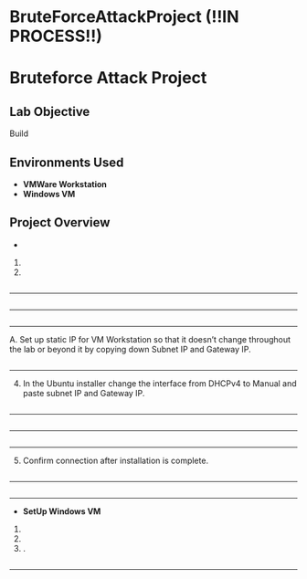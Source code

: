# BruteForceAttackProject (!!IN PROCESS!!)



<h1>Bruteforce Attack Project</h1>

<h2>Lab Objective</h2>
Build<br />

<h2>Environments Used </h2>

- <b>VMWare Workstation</b>
- <b>Windows VM</b>

<h2>Project Overview </h2>

- <b></b>

1. <br/>
2. <br/>


<img src=""/>

-----------------------------------------------

<img src=""/>

-----------------------------------------------

<img src=""/>

-----------------------------------------------

A. Set up static IP for VM Workstation so that it doesn’t change throughout the lab or beyond it by copying down Subnet IP and Gateway IP.<br/>
 
<img src=""/>

-----------------------------------------------

4. In the Ubuntu installer change the interface from DHCPv4 to Manual and paste subnet IP and Gateway IP.<br/>

<img src=""/>

-----------------------------------------------

<img src=""/>

-----------------------------------------------


<img src=""/>

-----------------------------------------------

5. Confirm connection after installation is complete.<br/>

<img src=""/>

----------------------------------------------

<img src=""/>

----------------------------------------------


- <b>SetUp Windows VM</b>

1. <br/>
2. <br>
3. .<br/>

<img src=""/>

----------------------------------------------
